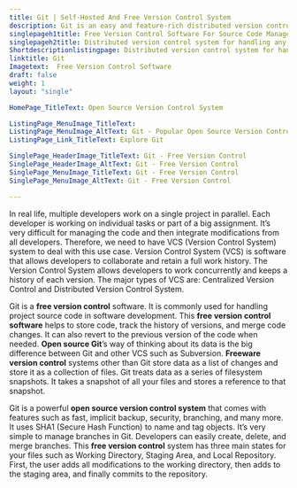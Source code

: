 ```yaml
---
title: Git | Self-Hosted And Free Version Control System
description: Git is an easy and feature-rich distributed version control system. It helps software developers to manage their code and work in an isolated environment.
singlepageh1title: Free Version Control Software For Source Code Management
singlepageh2title: Distributed version control system for handling any type of projects. Keeps track of software resources and make efficient development processes.
Shortdescriptionlistingpage: Distributed version control system for handling any type of projects. Keeps track of software resources and make efficient development processes.
linktitle: Git
Imagetext:  Free Version Control Software 
draft: false
weight: 1
layout: "single"

HomePage_TitleText: Open Source Version Control System

ListingPage_MenuImage_TitleText: 
ListingPage_MenuImage_AltText: Git - Popular Open Source Version Control Software
ListingPage_Link_TitleText: Explore Git

SinglePage_HeaderImage_TitleText: Git - Free Version Control
SinglePage_HeaderImage_AltText: Git - Free Version Control
SinglePage_MenuImage_TitleText: Git - Free Version Control
SinglePage_MenuImage_AltText: Git - Free Version Control

---
```


In real life, multiple developers work on a single project in parallel. Each developer is working on individual tasks or part of a big assignment. It’s very difficult for managing the code and then integrate modifications from all developers. Therefore, we need to have VCS (Version Control System) system to deal with this use case. Version Control System (VCS) is software that allows developers to collaborate and retain a full work history. The Version Control System allows developers to work concurrently and keeps a history of each version. The major types of VCS are: Centralized Version Control and Distributed Version Control System.

Git is a **free version control** software. It is commonly used for handling project source code in software development. This **free version control software** helps to store code, track the history of versions, and merge code changes. It can also revert to the previous version of the code when needed. **Open source Git**’s way of thinking about its data is the big difference between Git and other VCS such as Subversion. **Freeware version control** systems other than Git store data as a list of changes and store it as a collection of files. Git treats data as a series of filesystem snapshots. It takes a snapshot of all your files and stores a reference to that snapshot.

Git is a powerful **open source version control system** that comes with features such as fast, implicit backup, security, branching, and many more. It uses SHA1 (Secure Hash Function) to name and tag objects. It’s very simple to manage branches in Git. Developers can easily create, delete, and merge branches. This **free version control** system has three main states for your files such as Working Directory, Staging Area, and Local Repository. First, the user adds all modifications to the working directory, then adds to the staging area, and finally commits to the repository.